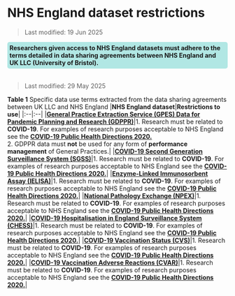 # NHS England dataset restrictions
>Last modified: 19 Jun 2025
<div style="background-color: rgba(0, 178, 169, 0.3); padding: 5px; border-radius: 5px;"><strong>Researchers given access to NHS England datasets must adhere to the terms detailed in data sharing agreements between NHS England and UK LLC (University of Bristol).</strong></div>
<br>

>Last modified: 29 May 2025

**Table 1** Specific data use terms extracted from the data sharing agreements between UK LLC and NHS England
|**NHS England dataset**|**Restrictions to use**|
|:--|:--|
|[**General Practice Extraction Service (GPES) Data for Pandemic Planning and Research (GDPPR)**](https://guidebook.ukllc.ac.uk/docs/linked_health_data/nhs_england/primary_care_datasets/gdppr/gdppr)|1. Research must be related to **COVID-19**. For examples of research purposes acceptable to NHS England see the [**COVID-19 Public Health Directions 2020.**](https://digital.nhs.uk/about-nhs-digital/corporate-information-and-documents/directions-and-data-provision-notices/secretary-of-state-directions/covid-19-public-health-directions-2020)<br>2. GDPPR data must **not** be used for any form of **performance management** of General Practices.|
|[**COVID-19 Second Generation Surveillance System (SGSS)**](https://guidebook.ukllc.ac.uk/docs/linked_health_data/nhs_england/covid%20datasets/covidsgss/covidsgss)|1. Research must be related to **COVID-19**. For examples of research purposes acceptable to NHS England see the [**COVID-19 Public Health Directions 2020.**](https://digital.nhs.uk/about-nhs-digital/corporate-information-and-documents/directions-and-data-provision-notices/secretary-of-state-directions/covid-19-public-health-directions-2020)|
|[**Enzyme-Linked Immunosorbent Assay (IELISA)**](https://guidebook.ukllc.ac.uk/docs/linked_health_data/nhs_england/covid%20datasets/ielisa/ielisa)|1. Research must be related to **COVID-19**. For examples of research purposes acceptable to NHS England see the [**COVID-19 Public Health Directions 2020.**](https://digital.nhs.uk/about-nhs-digital/corporate-information-and-documents/directions-and-data-provision-notices/secretary-of-state-directions/covid-19-public-health-directions-2020)|
|[**National Pathology Exchange (NPEX)**](https://guidebook.ukllc.ac.uk/docs/linked_health_data/nhs_england/covid%20datasets/npex/npex)|1. Research must be related to **COVID-19**. For examples of research purposes acceptable to NHS England see the [**COVID-19 Public Health Directions 2020.**](https://digital.nhs.uk/about-nhs-digital/corporate-information-and-documents/directions-and-data-provision-notices/secretary-of-state-directions/covid-19-public-health-directions-2020)|
|[**COVID-19 Hospitalisation in England Surveillance System (CHESS)**](https://guidebook.ukllc.ac.uk/docs/linked_health_data/nhs_england/covid%20datasets/chess/chess)|1. Research must be related to **COVID-19**. For examples of research purposes acceptable to NHS England see the [**COVID-19 Public Health Directions 2020.**](https://digital.nhs.uk/about-nhs-digital/corporate-information-and-documents/directions-and-data-provision-notices/secretary-of-state-directions/covid-19-public-health-directions-2020)|
|[**COVID-19 Vaccination Status (CVS)**](https://guidebook.ukllc.ac.uk/docs/linked_health_data/nhs_england/covid%20datasets/cvs/cvs)|1. Research must be related to **COVID-19**. For examples of research purposes acceptable to NHS England see the [**COVID-19 Public Health Directions 2020.**](https://digital.nhs.uk/about-nhs-digital/corporate-information-and-documents/directions-and-data-provision-notices/secretary-of-state-directions/covid-19-public-health-directions-2020)|
|[**COVID-19 Vaccination Adverse Reactions (CVAR)**](https://guidebook.ukllc.ac.uk/docs/linked_health_data/nhs_england/covid%20datasets/cvar/cvar)|1. Research must be related to **COVID-19**. For examples of research purposes acceptable to NHS England see the [**COVID-19 Public Health Directions 2020.**](https://digital.nhs.uk/about-nhs-digital/corporate-information-and-documents/directions-and-data-provision-notices/secretary-of-state-directions/covid-19-public-health-directions-2020)|
